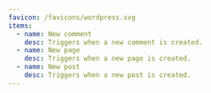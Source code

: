 ```yaml
---
favicon: /favicons/wordpress.svg
items:
  - name: New comment
    desc: Triggers when a new comment is created.
  - name: New page
    desc: Triggers when a new page is created.
  - name: New post
    desc: Triggers when a new post is created.
---
```


<script setup>
  import CustomListing from '../../components/CustomListing.vue'
</script>

<CustomListing />
